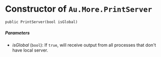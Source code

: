 # Constructor of `Au.More.PrintServer`

```
public PrintServer(bool isGlobal)
```

##### Parameters

- *isGlobal*  (`bool`):
    If `true`, will receive output from all processes that don't have local server.